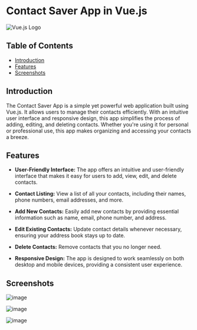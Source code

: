 # Contact Saver App in Vue.js

![Vue.js Logo](https://vuejs.org/images/logo.png)

## Table of Contents

- [Introduction](#introduction)
- [Features](#features)
- [Screenshots](#screenshots)

  
## Introduction

The Contact Saver App is a simple yet powerful web application built using Vue.js. It allows users to manage their contacts efficiently. With an intuitive user interface and responsive design, this app simplifies the process of adding, editing, and deleting contacts. Whether you're using it for personal or professional use, this app makes organizing and accessing your contacts a breeze.

## Features

- **User-Friendly Interface:** The app offers an intuitive and user-friendly interface that makes it easy for users to add, view, edit, and delete contacts.

- **Contact Listing:** View a list of all your contacts, including their names, phone numbers, email addresses, and more.

- **Add New Contacts:** Easily add new contacts by providing essential information such as name, email, phone number, and address.

- **Edit Existing Contacts:** Update contact details whenever necessary, ensuring your address book stays up to date.

- **Delete Contacts:** Remove contacts that you no longer need.

- **Responsive Design:** The app is designed to work seamlessly on both desktop and mobile devices, providing a consistent user experience.

## Screenshots

![image](https://github.com/fahad-Codes/ContactSaverAppinVue.js/assets/111996171/ffe55de2-f8db-4132-a82c-e50c9a763a26)

![image](https://github.com/fahad-Codes/ContactSaverAppinVue.js/assets/111996171/2002a445-f0e0-4220-a901-35f5930584bd)

![image](https://github.com/fahad-Codes/ContactSaverAppinVue.js/assets/111996171/3aa2e0cf-d474-4f35-bff3-d1afbf235980)





